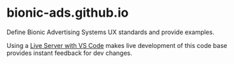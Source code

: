 # bionic-ads.github.io
Define Bionic Advertising Systems UX standards and provide examples.

Using a [Live Server with VS Code](https://marketplace.visualstudio.com/items?itemName=ritwickdey.LiveServer) makes live development of this code base provides instant feedback for dev changes.
